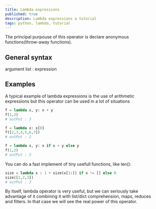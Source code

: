 ```yaml
---
title: Lambda expressions
published: true
description: Lambda expressions a tutorial
tags: python, lambda, tutorial
---
```


The principal purpouse of this operator is declare anonymous functions(throw-away functions).

## General syntax

argument list : expression

## Examples

A typical example of lambda expressions is the use of arithmetic expressions but this operator can be used in a lot of situations


```python
f = lambda x, y: x + y
f(1,2)
# outPut : 3
```
```python
f = lambda x: x[0]
f([2,3,4,5,6,7])
# outPut : 2
```
```python
f = lambda x, y: x if x < y else y
f(1,2)
# outPut : 2
```
You can do a fast implement of tiny usefull functions, like len():

```python
size = lambda x : 1 + size(x[1:]) if x != [] else 0
size([1,2,3])
# outPut : 3
```
By itself, lambda operator is very useful, but we can seriously take advantage of it combining it with list/dict comprehension, maps, reduces and filters. In that case we will see the real power of this operator.